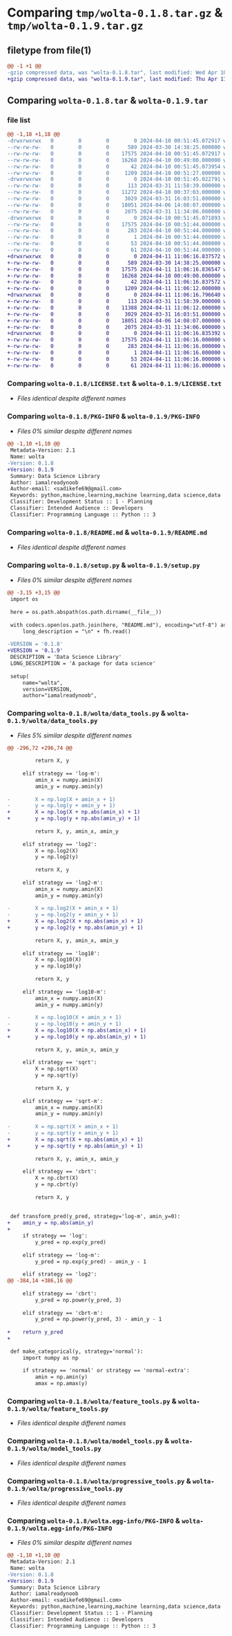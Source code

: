 # Comparing `tmp/wolta-0.1.8.tar.gz` & `tmp/wolta-0.1.9.tar.gz`

## filetype from file(1)

```diff
@@ -1 +1 @@
-gzip compressed data, was "wolta-0.1.8.tar", last modified: Wed Apr 10 00:51:45 2024, max compression
+gzip compressed data, was "wolta-0.1.9.tar", last modified: Thu Apr 11 11:06:16 2024, max compression
```

## Comparing `wolta-0.1.8.tar` & `wolta-0.1.9.tar`

### file list

```diff
@@ -1,18 +1,18 @@
-drwxrwxrwx   0        0        0        0 2024-04-10 00:51:45.072917 wolta-0.1.8/
--rw-rw-rw-   0        0        0      589 2024-03-30 14:38:25.000000 wolta-0.1.8/LICENSE.txt
--rw-rw-rw-   0        0        0    17575 2024-04-10 00:51:45.072917 wolta-0.1.8/PKG-INFO
--rw-rw-rw-   0        0        0    16268 2024-04-10 00:49:00.000000 wolta-0.1.8/README.md
--rw-rw-rw-   0        0        0       42 2024-04-10 00:51:45.073954 wolta-0.1.8/setup.cfg
--rw-rw-rw-   0        0        0     1209 2024-04-10 00:51:27.000000 wolta-0.1.8/setup.py
-drwxrwxrwx   0        0        0        0 2024-04-10 00:51:45.022791 wolta-0.1.8/wolta/
--rw-rw-rw-   0        0        0      113 2024-03-31 11:58:39.000000 wolta-0.1.8/wolta/__init__.py
--rw-rw-rw-   0        0        0    11272 2024-04-10 00:37:03.000000 wolta-0.1.8/wolta/data_tools.py
--rw-rw-rw-   0        0        0     3029 2024-03-31 16:03:51.000000 wolta-0.1.8/wolta/feature_tools.py
--rw-rw-rw-   0        0        0    18051 2024-04-06 14:08:07.000000 wolta-0.1.8/wolta/model_tools.py
--rw-rw-rw-   0        0        0     2075 2024-03-31 11:34:06.000000 wolta-0.1.8/wolta/progressive_tools.py
-drwxrwxrwx   0        0        0        0 2024-04-10 00:51:45.071893 wolta-0.1.8/wolta.egg-info/
--rw-rw-rw-   0        0        0    17575 2024-04-10 00:51:44.000000 wolta-0.1.8/wolta.egg-info/PKG-INFO
--rw-rw-rw-   0        0        0      283 2024-04-10 00:51:44.000000 wolta-0.1.8/wolta.egg-info/SOURCES.txt
--rw-rw-rw-   0        0        0        1 2024-04-10 00:51:44.000000 wolta-0.1.8/wolta.egg-info/dependency_links.txt
--rw-rw-rw-   0        0        0       53 2024-04-10 00:51:44.000000 wolta-0.1.8/wolta.egg-info/requires.txt
--rw-rw-rw-   0        0        0       61 2024-04-10 00:51:44.000000 wolta-0.1.8/wolta.egg-info/top_level.txt
+drwxrwxrwx   0        0        0        0 2024-04-11 11:06:16.837572 wolta-0.1.9/
+-rw-rw-rw-   0        0        0      589 2024-03-30 14:38:25.000000 wolta-0.1.9/LICENSE.txt
+-rw-rw-rw-   0        0        0    17575 2024-04-11 11:06:16.836547 wolta-0.1.9/PKG-INFO
+-rw-rw-rw-   0        0        0    16268 2024-04-10 00:49:00.000000 wolta-0.1.9/README.md
+-rw-rw-rw-   0        0        0       42 2024-04-11 11:06:16.837572 wolta-0.1.9/setup.cfg
+-rw-rw-rw-   0        0        0     1209 2024-04-11 11:06:12.000000 wolta-0.1.9/setup.py
+drwxrwxrwx   0        0        0        0 2024-04-11 11:06:16.796640 wolta-0.1.9/wolta/
+-rw-rw-rw-   0        0        0      113 2024-03-31 11:58:39.000000 wolta-0.1.9/wolta/__init__.py
+-rw-rw-rw-   0        0        0    11388 2024-04-11 11:06:12.000000 wolta-0.1.9/wolta/data_tools.py
+-rw-rw-rw-   0        0        0     3029 2024-03-31 16:03:51.000000 wolta-0.1.9/wolta/feature_tools.py
+-rw-rw-rw-   0        0        0    18051 2024-04-06 14:08:07.000000 wolta-0.1.9/wolta/model_tools.py
+-rw-rw-rw-   0        0        0     2075 2024-03-31 11:34:06.000000 wolta-0.1.9/wolta/progressive_tools.py
+drwxrwxrwx   0        0        0        0 2024-04-11 11:06:16.835392 wolta-0.1.9/wolta.egg-info/
+-rw-rw-rw-   0        0        0    17575 2024-04-11 11:06:16.000000 wolta-0.1.9/wolta.egg-info/PKG-INFO
+-rw-rw-rw-   0        0        0      283 2024-04-11 11:06:16.000000 wolta-0.1.9/wolta.egg-info/SOURCES.txt
+-rw-rw-rw-   0        0        0        1 2024-04-11 11:06:16.000000 wolta-0.1.9/wolta.egg-info/dependency_links.txt
+-rw-rw-rw-   0        0        0       53 2024-04-11 11:06:16.000000 wolta-0.1.9/wolta.egg-info/requires.txt
+-rw-rw-rw-   0        0        0       61 2024-04-11 11:06:16.000000 wolta-0.1.9/wolta.egg-info/top_level.txt
```

### Comparing `wolta-0.1.8/LICENSE.txt` & `wolta-0.1.9/LICENSE.txt`

 * *Files identical despite different names*

### Comparing `wolta-0.1.8/PKG-INFO` & `wolta-0.1.9/PKG-INFO`

 * *Files 0% similar despite different names*

```diff
@@ -1,10 +1,10 @@
 Metadata-Version: 2.1
 Name: wolta
-Version: 0.1.8
+Version: 0.1.9
 Summary: Data Science Library
 Author: iamalreadynoob
 Author-email: <sadikefe69@gmail.com>
 Keywords: python,machine,learning,machine learning,data science,data
 Classifier: Development Status :: 1 - Planning
 Classifier: Intended Audience :: Developers
 Classifier: Programming Language :: Python :: 3
```

### Comparing `wolta-0.1.8/README.md` & `wolta-0.1.9/README.md`

 * *Files identical despite different names*

### Comparing `wolta-0.1.8/setup.py` & `wolta-0.1.9/setup.py`

 * *Files 0% similar despite different names*

```diff
@@ -3,15 +3,15 @@
 import os
 
 here = os.path.abspath(os.path.dirname(__file__))
 
 with codecs.open(os.path.join(here, "README.md"), encoding="utf-8") as fh:
     long_description = "\n" + fh.read()
 
-VERSION = '0.1.8'
+VERSION = '0.1.9'
 DESCRIPTION = 'Data Science Library'
 LONG_DESCRIPTION = 'A package for data science'
 
 setup(
     name="wolta",
     version=VERSION,
     author="iamalreadynoob",
```

### Comparing `wolta-0.1.8/wolta/data_tools.py` & `wolta-0.1.9/wolta/data_tools.py`

 * *Files 5% similar despite different names*

```diff
@@ -296,72 +296,74 @@
 
         return X, y
 
     elif strategy == 'log-m':
         amin_x = numpy.amin(X)
         amin_y = numpy.amin(y)
 
-        X = np.log(X + amin_x + 1)
-        y = np.log(y + amin_y + 1)
+        X = np.log(X + np.abs(amin_x) + 1)
+        y = np.log(y + np.abs(amin_y) + 1)
 
         return X, y, amin_x, amin_y
 
     elif strategy == 'log2':
         X = np.log2(X)
         y = np.log2(y)
 
         return X, y
 
     elif strategy == 'log2-m':
         amin_x = numpy.amin(X)
         amin_y = numpy.amin(y)
 
-        X = np.log2(X + amin_x + 1)
-        y = np.log2(y + amin_y + 1)
+        X = np.log2(X + np.abs(amin_x) + 1)
+        y = np.log2(y + np.abs(amin_y) + 1)
 
         return X, y, amin_x, amin_y
 
     elif strategy == 'log10':
         X = np.log10(X)
         y = np.log10(y)
 
         return X, y
 
     elif strategy == 'log10-m':
         amin_x = numpy.amin(X)
         amin_y = numpy.amin(y)
 
-        X = np.log10(X + amin_x + 1)
-        y = np.log10(y + amin_y + 1)
+        X = np.log10(X + np.abs(amin_x) + 1)
+        y = np.log10(y + np.abs(amin_y) + 1)
 
         return X, y, amin_x, amin_y
 
     elif strategy == 'sqrt':
         X = np.sqrt(X)
         y = np.sqrt(y)
 
         return X, y
 
     elif strategy == 'sqrt-m':
         amin_x = numpy.amin(X)
         amin_y = numpy.amin(y)
 
-        X = np.sqrt(X + amin_x + 1)
-        y = np.sqrt(y + amin_y + 1)
+        X = np.sqrt(X + np.abs(amin_x) + 1)
+        y = np.sqrt(y + np.abs(amin_y) + 1)
 
         return X, y, amin_x, amin_y
 
     elif strategy == 'cbrt':
         X = np.cbrt(X)
         y = np.cbrt(y)
 
         return X, y
 
 
 def transform_pred(y_pred, strategy='log-m', amin_y=0):
+    amin_y = np.abs(amin_y)
+
     if strategy == 'log':
         y_pred = np.exp(y_pred)
 
     elif strategy == 'log-m':
         y_pred = np.exp(y_pred) - amin_y - 1
 
     elif strategy == 'log2':
@@ -384,14 +386,16 @@
 
     elif strategy == 'cbrt':
         y_pred = np.power(y_pred, 3)
 
     elif strategy == 'cbrt-m':
         y_pred = np.power(y_pred, 3) - amin_y - 1
 
+    return y_pred
+
 
 def make_categorical(y, strategy='normal'):
     import numpy as np
 
     if strategy == 'normal' or strategy == 'normal-extra':
         amin = np.amin(y)
         amax = np.amax(y)
```

### Comparing `wolta-0.1.8/wolta/feature_tools.py` & `wolta-0.1.9/wolta/feature_tools.py`

 * *Files identical despite different names*

### Comparing `wolta-0.1.8/wolta/model_tools.py` & `wolta-0.1.9/wolta/model_tools.py`

 * *Files identical despite different names*

### Comparing `wolta-0.1.8/wolta/progressive_tools.py` & `wolta-0.1.9/wolta/progressive_tools.py`

 * *Files identical despite different names*

### Comparing `wolta-0.1.8/wolta.egg-info/PKG-INFO` & `wolta-0.1.9/wolta.egg-info/PKG-INFO`

 * *Files 0% similar despite different names*

```diff
@@ -1,10 +1,10 @@
 Metadata-Version: 2.1
 Name: wolta
-Version: 0.1.8
+Version: 0.1.9
 Summary: Data Science Library
 Author: iamalreadynoob
 Author-email: <sadikefe69@gmail.com>
 Keywords: python,machine,learning,machine learning,data science,data
 Classifier: Development Status :: 1 - Planning
 Classifier: Intended Audience :: Developers
 Classifier: Programming Language :: Python :: 3
```

